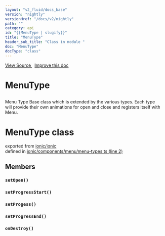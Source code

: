 ```yaml
---
layout: "v2_fluid/docs_base"
version: "nightly"
versionHref: "/docs/v2/nightly"
path: ""
category: api
id: "{{MenuType | slugify}}"
title: "MenuType"
header_sub_title: "Class in module "
doc: "MenuType"
docType: "class"
---
```




<div class="improve-docs">
  <a href='http://github.com/driftyco/ionic2/tree/master/ionic/components/menu/menu-types.ts#L1'>
    View Source
  </a>
  &nbsp;
  <a href='http://github.com/driftyco/ionic2/edit/master/ionic/components/menu/menu-types.ts#L1'>
    Improve this doc
  </a>
</div>




<h1 class="api-title">

  MenuType



</h1>





<p>Menu Type
Base class which is extended by the various types. Each
type will provide their own animations for open and close
and registers itself with Menu.</p>


<h1 class="class export">MenuType <span class="type">class</span></h1>
<p class="module">exported from <a href='undefined'>ionic/ionic</a><br/>
defined in <a href="https://github.com/driftyco/ionic2/tree/master/ionic/components/menu/menu-types.ts#L2-L75">ionic/components/menu/menu-types.ts (line 2)</a>
</p>
<h2>Members</h2>

<div id="setOpen"></div>
<h3>
  <code>setOpen()</code>

</h3>












<div id="setProgressStart"></div>
<h3>
  <code>setProgressStart()</code>

</h3>












<div id="setProgess"></div>
<h3>
  <code>setProgess()</code>

</h3>












<div id="setProgressEnd"></div>
<h3>
  <code>setProgressEnd()</code>

</h3>












<div id="onDestroy"></div>
<h3>
  <code>onDestroy()</code>

</h3>














